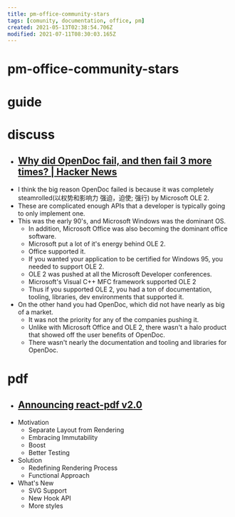 ```yaml
---
title: pm-office-community-stars
tags: [comunity, documentation, office, pm]
created: 2021-05-13T02:38:54.706Z
modified: 2021-07-11T08:30:03.165Z
---
```


# pm-office-community-stars

# guide

# discuss
- ## [Why did OpenDoc fail, and then fail 3 more times? | Hacker News](https://news.ycombinator.com/item?id=27106195)
- I think the big reason OpenDoc failed is because it was completely steamrolled(以权势和影响力 强迫，迫使; 强行) by Microsoft OLE 2.
- These are complicated enough APIs that a developer is typically going to only implement one.
- This was the early 90's, and Microsoft Windows was the dominant OS. 
  - In addition, Microsoft Office was also becoming the dominant office software.
  - Microsoft put a lot of it's energy behind OLE 2. 
  - Office supported it. 
  - If you wanted your application to be certified for Windows 95, you needed to support OLE 2. 
  - OLE 2 was pushed at all the Microsoft Developer conferences. 
  - Microsoft's Visual C++ MFC framework supported OLE 2
  - Thus if you supported OLE 2, you had a ton of documentation, tooling, libraries, dev environments that supported it.
- On the other hand you had OpenDoc, which did not have nearly as big of a market. 
  - It was not the priority for any of the companies pushing it. 
  - Unlike with Microsoft Office and OLE 2, there wasn't a halo product that showed off the user benefits of OpenDoc. 
  - There wasn't nearly the documentation and tooling and libraries for OpenDoc.
# pdf
- ## [Announcing react-pdf v2.0](https://react-pdf.org/blog/announcing-react-pdf-v2)
- Motivation
  - Separate Layout from Rendering
  - Embracing Immutability
  - Boost
  - Better Testing
- Solution
  - Redefining Rendering Process
  - Functional Approach
- What's New
  - SVG Support
  - New Hook API
  - More styles
